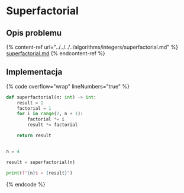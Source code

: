# Superfactorial

## Opis problemu

{% content-ref url="../../../../algorithms/integers/superfactorial.md" %}
[superfactorial.md](../../../../algorithms/integers/superfactorial.md)
{% endcontent-ref %}

## Implementacja

{% code overflow="wrap" lineNumbers="true" %}
```python
def superfactorial(n: int) -> int:
    result = 1
    factorial = 1
    for i in range(2, n + 1):
        factorial *= i
        result *= factorial

    return result


n = 4

result = superfactorial(n)

print(f"{n}$ = {result}")
```
{% endcode %}
